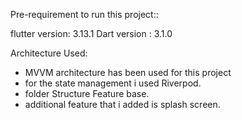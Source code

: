 Pre-requirement to run this project::

flutter version: 3.13.1
Dart version : 3.1.0

Architecture Used:
-  MVVM architecture has been used for this project
-  for the state management i used Riverpod.
-  folder Structure Feature base.
-  additional feature that i added is splash screen.